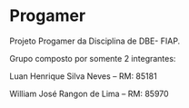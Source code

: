 # Progamer
Projeto Progamer da Disciplina de DBE- FIAP.

Grupo composto por somente 2 integrantes:

Luan Henrique Silva Neves – RM: 85181

William José Rangon de Lima – RM: 85970
